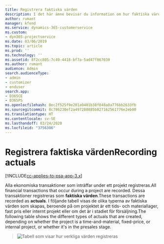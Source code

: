 ```yaml
---
title: Registrera faktiska värden
description: I det här ämne bevisar du information om hur faktiska värden registreras.
author: rumant
manager: kfend
ms.service: dynamics-365-customerservice
ms.custom:
- dyn365-projectservice
ms.date: 03/06/2019
ms.topic: article
ms.prod: ''
ms.technology: ''
ms.assetid: 8f2cc805-7c49-4418-bf7a-5ad47f867030
ms.author: rumant
audience: Admin
search.audienceType:
- admin
- customizer
- enduser
search.app:
- D365CE
- D365PS
ms.openlocfilehash: 0ec2f525f9e201a9401b38f848a0a776bb2633fb
ms.sourcegitcommit: 8c786230ef2a497280885b827162561776e2eb00
ms.translationtype: HT
ms.contentlocale: sv-SE
ms.lasthandoff: 03/24/2020
ms.locfileid: "3756306"
---
```

# <a name="recording-actuals"></a><span data-ttu-id="ab9a1-103">Registrera faktiska värden</span><span class="sxs-lookup"><span data-stu-id="ab9a1-103">Recording actuals</span></span> 

[!INCLUDE[cc-applies-to-psa-app-3.x](../includes/cc-applies-to-psa-app-3x.md)]

<span data-ttu-id="ab9a1-104">Alla ekonomiska transaktioner som inträffar under ett projekt registreras.</span><span class="sxs-lookup"><span data-stu-id="ab9a1-104">All financial transactions that occur during a project are recorded.</span></span> <span data-ttu-id="ab9a1-105">Dessa transaktioner registreras som **faktiska värden**.</span><span class="sxs-lookup"><span data-stu-id="ab9a1-105">These transactions are recorded as **actuals**.</span></span> <span data-ttu-id="ab9a1-106">I följande tabell visas de olika typerna av faktiska värden som skapas, beroende på om projektet är ett tids- och materiallager, fast pris eller internt projekt eller om det är i stadiet för försäljning.</span><span class="sxs-lookup"><span data-stu-id="ab9a1-106">The following table shows the different types of actuals that are created, depending on whether the project is a time-and-material, fixed-price, or internal project, or whether it's in the presales stage.</span></span>

> ![Tabell som visar hur verkliga värden registreras](media/advanced-table2.png)
